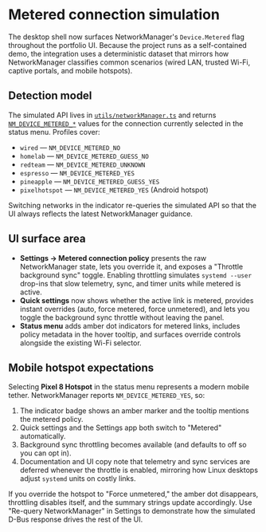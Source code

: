 # Metered connection simulation

The desktop shell now surfaces NetworkManager's `Device.Metered` flag throughout the portfolio UI. Because the project runs as a self-contained demo, the integration uses a deterministic dataset that mirrors how NetworkManager classifies common scenarios (wired LAN, trusted Wi-Fi, captive portals, and mobile hotspots).

## Detection model

The simulated API lives in [`utils/networkManager.ts`](../utils/networkManager.ts) and returns [`NM_DEVICE_METERED_*`](https://networkmanager.dev/docs/api/latest/nm-dbus-types.html#NMDeviceMetered) values for the connection currently selected in the status menu. Profiles cover:

- `wired` — `NM_DEVICE_METERED_NO`
- `homelab` — `NM_DEVICE_METERED_GUESS_NO`
- `redteam` — `NM_DEVICE_METERED_UNKNOWN`
- `espresso` — `NM_DEVICE_METERED_YES`
- `pineapple` — `NM_DEVICE_METERED_GUESS_YES`
- `pixelhotspot` — `NM_DEVICE_METERED_YES` (Android hotspot)

Switching networks in the indicator re-queries the simulated API so that the UI always reflects the latest NetworkManager guidance.

## UI surface area

- **Settings → Metered connection policy** presents the raw NetworkManager state, lets you override it, and exposes a "Throttle background sync" toggle. Enabling throttling simulates `systemd --user` drop-ins that slow telemetry, sync, and timer units while metered is active.
- **Quick settings** now shows whether the active link is metered, provides instant overrides (auto, force metered, force unmetered), and lets you toggle the background sync throttle without leaving the panel.
- **Status menu** adds amber dot indicators for metered links, includes policy metadata in the hover tooltip, and surfaces override controls alongside the existing Wi-Fi selector.

## Mobile hotspot expectations

Selecting **Pixel 8 Hotspot** in the status menu represents a modern mobile tether. NetworkManager reports `NM_DEVICE_METERED_YES`, so:

1. The indicator badge shows an amber marker and the tooltip mentions the metered policy.
2. Quick settings and the Settings app both switch to "Metered" automatically.
3. Background sync throttling becomes available (and defaults to off so you can opt in).
4. Documentation and UI copy note that telemetry and sync services are deferred whenever the throttle is enabled, mirroring how Linux desktops adjust `systemd` units on costly links.

If you override the hotspot to "Force unmetered," the amber dot disappears, throttling disables itself, and the summary strings update accordingly. Use "Re-query NetworkManager" in Settings to demonstrate how the simulated D-Bus response drives the rest of the UI.
